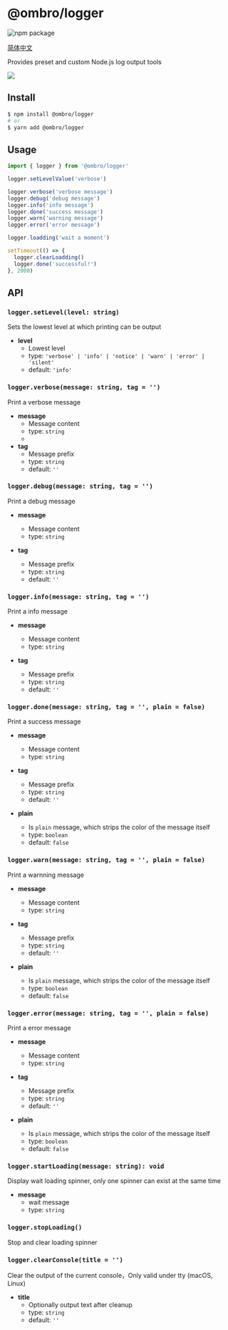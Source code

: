 # @ombro/logger

![npm package](https://badgen.net/npm/v/@ombro/logger)

[简体中文](./README.zh-CN.md)

Provides preset and custom Node.js log output tools

![](./docs/console.png)

## Install

```sh
$ npm install @ombro/logger
# or
$ yarn add @ombro/logger
```

## Usage

```js
import { logger } from '@ombro/logger'

logger.setLevelValue('verbose')

logger.verbose('verbose message')
logger.debug('debug message')
logger.info('info message')
logger.done('success message')
logger.warn('warning message')
logger.error('error message')

logger.loadding('wait a moment')

setTimeout(() => {
  logger.clearLoadding()
  logger.done('successful!')
}, 2000)
```

## API

### `logger.setLevel(level: string)`

Sets the lowest level at which printing can be output

- **level**
  - Lowest level
  - type: `'verbose' | 'info' | 'notice' | 'warn' | 'error' | 'silent'`
  - default: `'info'`

### `logger.verbose(message: string, tag = '')`

Print a verbose message

- **message**
  - Message content
  - type: `string`
  -
- **tag**
  - Message prefix
  - type: `string`
  - default: `''`

### `logger.debug(message: string, tag = '')`

Print a debug message

- **message**

  - Message content
  - type: `string`

- **tag**
  - Message prefix
  - type: `string`
  - default: `''`

### `logger.info(message: string, tag = '')`

Print a info message

- **message**

  - Message content
  - type: `string`

- **tag**
  - Message prefix
  - type: `string`
  - default: `''`

### `logger.done(message: string, tag = '', plain = false)`

Print a success message

- **message**

  - Message content
  - type: `string`

- **tag**

  - Message prefix
  - type: `string`
  - default: `''`

- **plain**
  - Is `plain` message, which strips the color of the message itself
  - type: `boolean`
  - default: `false`

### `logger.warn(message: string, tag = '', plain = false)`

Print a warnning message

- **message**

  - Message content
  - type: `string`

- **tag**

  - Message prefix
  - type: `string`
  - default: `''`

- **plain**
  - Is `plain` message, which strips the color of the message itself
  - type: `boolean`
  - default: `false`

### `logger.error(message: string, tag = '', plain = false)`

Print a error message

- **message**

  - Message content
  - type: `string`

- **tag**

  - Message prefix
  - type: `string`
  - default: `''`

- **plain**
  - Is `plain` message, which strips the color of the message itself
  - type: `boolean`
  - default: `false`

### `logger.startLoading(message: string): void`

Display wait loading spinner, only one spinner can exist at the same time

- **message**
  - wait message
  - type: `string`

### `logger.stopLoading()`

Stop and clear loading spinner

### `logger.clearConsole(title = '')`

Clear the output of the current console，Only valid under tty (macOS, Linux)

- **title**
  - Optionally output text after cleanup
  - type: `string`
  - default: `''`

